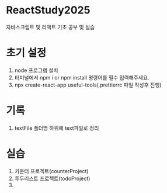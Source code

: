 # ReactStudy2025

자바스크립트 및 리액트 기초 공부 및 실습

# 초기 설정

1. node 프로그램 설치
2. 터미널에서 npm i or npm install 명령어를 필수 입력해주세요.
3. npx create-react-app useful-tools(.prettierrc 파일 작성후 진행)

# 기록

1. textFile 폴더명 하위에 text파일로 정리

# 실습

1. 카운터 프로젝트(counterProject)
2. 투두리스트 프로젝트(todoProject)
3. 
